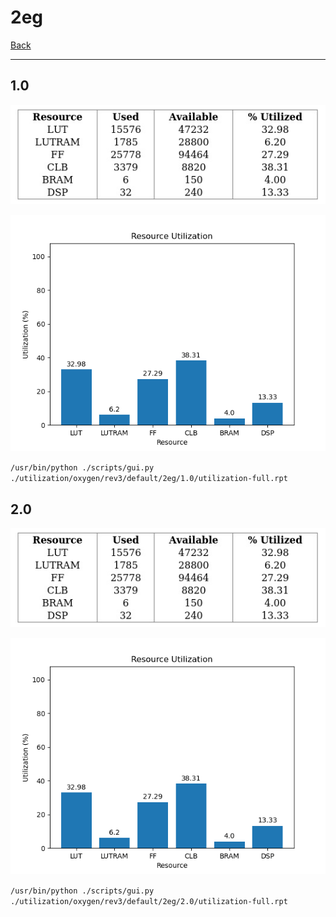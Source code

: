 # 2eg

[Back](<../rev3.md>)

---

## 1.0

<p align="center">
	<img src="../../../../../images/oxygen/rev3/default/2eg/1.0/table.jpg" />
</p>

<p align="center">
	<img src="../../../../../images/oxygen/rev3/default/2eg/1.0/graph.png" />
</p>

`/usr/bin/python ./scripts/gui.py ./utilization/oxygen/rev3/default/2eg/1.0/utilization-full.rpt`

## 2.0

<p align="center">
	<img src="../../../../../images/oxygen/rev3/default/2eg/2.0/table.jpg" />
</p>

<p align="center">
	<img src="../../../../../images/oxygen/rev3/default/2eg/2.0/graph.png" />
</p>

`/usr/bin/python ./scripts/gui.py ./utilization/oxygen/rev3/default/2eg/2.0/utilization-full.rpt`


